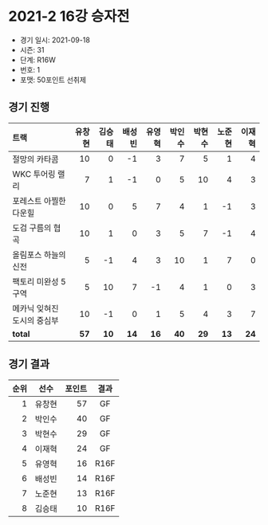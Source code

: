 # 2021-2 16강 승자전

- 경기 일시: 2021-09-18
- 시즌: 31
- 단계: R16W
- 번호: 1
- 포맷: 50포인트 선취제





## 경기 진행

| 트랙 | 유창현 | 김승태 | 배성빈 | 유영혁 | 박인수 | 박현수 | 노준현 | 이재혁 |
|:---|---:|---:|---:|---:|---:|---:|---:|---:|
| 절망의 카타콤 | 10 | 0 | -1 | 3 | 7 | 5 | 1 | 4 |
| WKC 투어링 랠리 | 7 | 1 | -1 | 0 | 5 | 10 | 4 | 3 |
| 포레스트 아찔한 다운힐 | 10 | 0 | 5 | 7 | 4 | 1 | -1 | 3 |
| 도검 구름의 협곡 | 10 | 1 | 0 | 3 | 5 | 7 | -1 | 4 |
| 올림포스 하늘의 신전 | 5 | -1 | 4 | 3 | 10 | 1 | 7 | 0 |
| 팩토리 미완성 5구역 | 5 | 10 | 7 | -1 | 4 | 1 | 0 | 3 |
| 메카닉 잊혀진 도시의 중심부 | 10 | -1 | 0 | 1 | 5 | 4 | 3 | 7 |
| __total__ | __57__ | __10__ | __14__ | __16__ | __40__ | __29__ | __13__ | __24__ |




## 경기 결과

| 순위 | 선수 | 포인트 | 결과 |
|---:|:---:|---:|:---:|
| 1 | 유창현 | 57 | GF |
| 2 | 박인수 | 40 | GF |
| 3 | 박현수 | 29 | GF |
| 4 | 이재혁 | 24 | GF |
| 5 | 유영혁 | 16 | R16F |
| 6 | 배성빈 | 14 | R16F |
| 7 | 노준현 | 13 | R16F |
| 8 | 김승태 | 10 | R16F |

